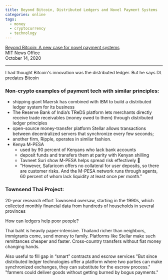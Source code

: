 ```yaml
---
title: Beyond Bitcoin, Distributed Ledgers and Novel Payment Systems
categories: online
tags:
  - money
  - cryptocurrency
  - technology
---
```


[Beyond Bitcoin: A new case for novel payment systems](https://news.mit.edu/2020/distributed-ledgers-townsend-1014)  
MIT News Office  
October 14, 2020

---

I had thought Bitcoin's innovation was the distributed ledger. But he says DL predates Bitcoin

### Non-crypto examples of payment tech with similar principles:

- shipping giant Maersk has combined with IBM to build a distributed ledger system for its business
- The Reserve Bank of India’s TReDS platform lets merchants directly receive trade receivables (money owed to them) through distributed ledger principles
- open-source money-transfer platform Stellar allows transactions between decentralized servers that synchronize every few seconds; 
- another firm, Ripple, operates in similar fashion.
- Kenya M-PESA
  - used by 90 percent of Kenyans who lack bank accounts
  - deposit funds and transfers them at parity with Kenyan shilling
  - Tavneet Suri show M-PESA helps spread risk effectively 🤔
  - "However, Safaricom offers no collateral for user deposits, so there are customer risks. And the M-PESA network runs through agents, 60 percent of whom lack liquidity at least once per month."



### Townsend Thai Project:  

20-year research effort Townsend oversaw, starting in the 1990s, which collected monthly financial data from hundreds of households in several provinces

How can ledgers help poor people?

Thai baht is heavily paper-intensive. 
Thailand  richer than neighbors, immigrants come, send money to family.
Platforms like Stellar make such remittances cheaper and faster.
Cross-country transfers without fiat money changing hands.

Also useful to fill gap in  “smart” contracts and escrow services
"But since distributed ledger technologies offer a platform where two parties can make synchronized exchanges, they can substitute for the escrow process."
"farmers could deliver goods without getting burned by bogus payments."






